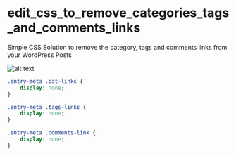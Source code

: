 # edit_css_to_remove_categories_tags_and_comments_links
Simple CSS Solution to remove the category, tags and comments links from your WordPress Posts


![alt text](http://i.imgur.com/OguOPsX.png "Code should appear here.")

```css
.entry-meta .cat-links {
	display: none; 	
}

.entry-meta .tags-links {
	display: none; 	
}

.entry-meta .comments-link {
	display: none; 	
}

```
